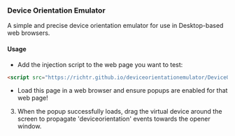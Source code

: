 ### Device Orientation Emulator

A simple and precise device orientation emulator for use in Desktop-based web browsers.

#### Usage

- Add the injection script to the web page you want to test:

``` html
<script src="https://richtr.github.io/deviceorientationemulator/DeviceOrientationEmulator.js"></script>
```

- Load this page in a web browser and ensure popups are enabled for that web page!

3. When the popup successfully loads, drag the virtual device around the screen to propagate 'deviceorientation' events towards the opener window.

